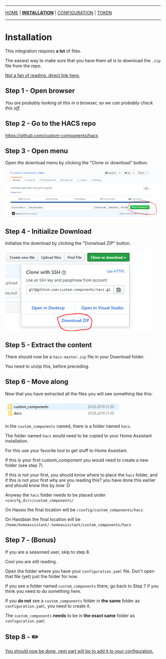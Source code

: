 ***

[HOME](/hacs/) | [**INSTALLATION**](/hacs/install) | [CONFIGURATION](/hacs/configure) | [TOKEN](/hacs/token)

***
# Installation

This integration requires **a lot** of files.

The easiest way to make sure that you have them all is to download the `.zip` file from the repo.

[Not a fan of reading, direct link here.](https://github.com/custom-components/hacs/archive/master.zip)

## Step 1 - Open browser

_You are probably looking at this in a browser, so we can probably check this off._

## Step 2 - Go to the HACS repo

https://github.com/custom-components/hacs

## Step 3 - Open menu

Open the download menu by clicking the "Clone or download" button.

![install1](images/install1.png)

## Step 4 - Initialize Download

Initialize the download by clicking the "Donwload ZIP" button.

![install2](images/install2.png)

## Step 5 - Extract the content

There should now be a `hacs-master.zip` file in your Download folder.

You need to unzip this, before preceding.

## Step 6 - Move along

Now that you have extracted all the files you will see something like this:

![install3](images/install3.png)

in the `custom_components` named, there is a folder named `hacs`.


The folder named `hacs` would need to be copied to your Home Assistant installation.

For this use your favorite tool to get stuff to Home Assistant.

If this is your first custom_component you would need to create a new folder (see step 7).

If this is not your first, you should know where to place the `hacs` folder, and if this is not your first why are you reading this? you have done this earlier and should know this by now :D

Anyway the `hacs` folder needs to be placed under `<conifg_dir>/custom_components/`

On Hassio the final location will be `/config/custom_components/hacs`

On Hassbian the final location will be `/home/homeassistant/.homeassistant/custom_components/hacs`

## Step 7 - (Bonus)

If you are a seasoned user, skip to step 8.

Cool you are still reading.

Open the folder where you have your `configuration.yaml` file.
Don't open that file (yet) just the folder for now.

If you see a folder named `custom_components` there, go back to Step 7 if you think you need to do something here.

If you **do not** see a `custom_components` folder in **the same** folder as `configuration.yaml`, you need to create it.

The `custom_components` **needs** to be in **the exact same** folder as `configuration.yaml`

## Step 8 - ✏️

[You should now be done, next part will be to add it to your configuration.](https://custom-components.github.io/hacs/configure)